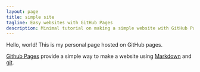 ```yaml
---
layout: page
title: simple site
tagline: Easy websites with GitHub Pages
description: Minimal tutorial on making a simple website with GitHub Pages
---
```


Hello, world! This is my personal page hosted on GitHub pages.

[Github Pages](https://pages.github.com) provide a simple way to make a
website using
[Markdown](https://daringfireball.net/projects/markdown/) and
[git](https://git-scm.com).

